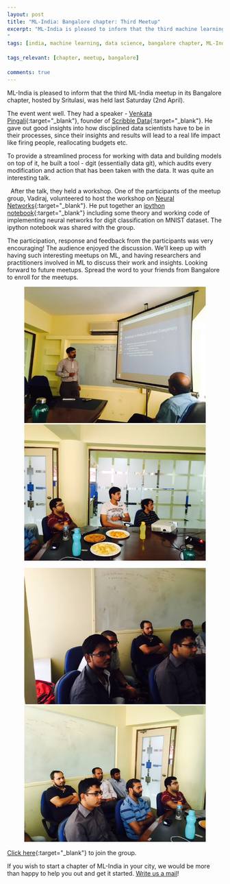 ```yaml
---
layout: post
title: "ML-India: Bangalore chapter: Third Meetup"
excerpt: "ML-India is pleased to inform that the third machine learning meetup in its Bangalore chapter was held last Saturday (30th April). The meetup involved discussion on the significance of the role of a data scientist and as well as a workshop on Neural Networks.
"
tags: [india, machine learning, data science, bangalore chapter, ML-India, meetup]

tags_relevant: [chapter, meetup, bangalore]

comments: true
---
```


ML-India is pleased to inform that the third ML-India meetup in its Bangalore chapter, hosted by Sritulasi, was held last Saturday (2nd April).

The event went well. They had a speaker - [Venkata Pingali](https://in.linkedin.com/in/pingali){:target="_blank"}, founder of [Scribble Data](http://www.scribbledata.io/){:target="_blank"}. He gave out good insights into how disciplined data scientists have to be in their processes, since their
insights and results will lead to a real life impact like firing people, reallocating budgets etc. 

To provide a streamlined process for working with data and building models on top of it, he built a tool - dgit (essentially data git), which audits every modification and action that has been taken with the data. It was quite an interesting talk.

 
After the talk, they held a workshop. One of the participants of the meetup group, Vadiraj, volunteered to host the workshop on [Neural Networks](https://en.wikipedia.org/wiki/Artificial_neural_network){:target="_blank"}.
He put together an [ipython notebook](https://github.com/Vakuma/neural_network_workshop){:target="_blank"} including some theory and working code of implementing neural
networks for digit classification on MNIST dataset. The ipython notebook was shared with the group. 
 

The participation, response and feedback from the participants was very encouraging! The audience enjoyed the discussion. We’ll keep up with having such interesting meetups on ML, and having researchers and practitioners involved in ML to discuss their work and insights. Looking forward to future meetups. Spread
the word to your friends from Bangalore to enroll for the meetups.


<figure class="half">
    <a href="/images/FullSizeRender (3).jpg"><img src="/images/FullSizeRender (3).jpg"></a>
    <a href="/images/FullSizeRender (2).jpg"><img src="/images/FullSizeRender (2).jpg"></a>
    <figcaption></figcaption>
</figure>

<figure class="half">
    <a href="/images/FullSizeRender.jpg"><img src="/images/FullSizeRender.jpg"></a>
    <a href="/images/FullSizeRender (1).jpg"><img src="/images/FullSizeRender (1).jpg"></a>
    <figcaption></figcaption>
</figure>


[Click here](http://www.meetup.com/Machine-Learning-India-Bangalore/){:target="_blank"} to join the group.

If you wish to start a chapter of ML-India in your city, we would be more than happy to help you out and get it started. <a href="mailto:varun@aspiringminds.com" target="_top">Write us a mail</a>!

